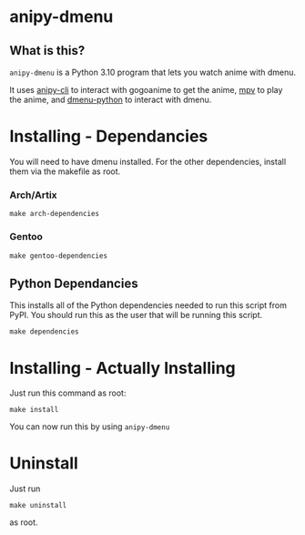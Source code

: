 anipy-dmenu
===========

What is this?
-------------

`anipy-dmenu` is a Python 3.10 program that lets you watch anime with dmenu.

It uses [anipy-cli](https://github.com/sdaqo/anipy-cli) to interact with gogoanime to get the anime, [mpv](https://mpv.io) to play the anime, and [dmenu-python](https://github.com/allonhadaya/dmenu-python) to interact with dmenu.

Installing - Dependancies
========================

You will need to have dmenu installed. For the other dependencies, install them via the makefile as root. 

### Arch/Artix

`make arch-dependencies`

### Gentoo

`make gentoo-dependencies`

Python Dependancies
-------------------

This installs all of the Python dependencies needed to run this script from PyPI. You should run this as the user that will be running this script.

`make dependencies`

Installing - Actually Installing
================================

Just run this command as root:

`make install`

You can now run this by using `anipy-dmenu`

Uninstall
=========

Just run 

`make uninstall`

as root.


